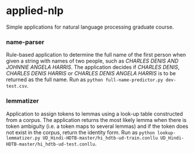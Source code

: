 # applied-nlp

Simple applications for natural language processing graduate course. 

### name-parser

Rule-based application to determine the full name of the first person when given a string with names of two people, such as *CHARLES DENIS AND JOHNNIE ANGELA HARRIS*. The application decides if *CHARLES DENIS*, *CHARLES DENIS HARRIS* or *CHARLES DENIS ANGELA HARRIS* is to be returned as the full name. Run as `python full-name-predictor.py dev-test.csv`. 

### lemmatizer

Application to assign tokens to lemmas using a look-up table constructed from a corpus. The application returns the most likely lemma when there is token ambiguity (i.e. a token maps to several lemmas) and if the token does not exist in the corpus, return the identity form. Run as `python lookup-lemmatizer.py UD_Hindi-HDTB-master/hi_hdtb-ud-train.conllu UD_Hindi-HDTB-master/hi_hdtb-ud-test.conllu`.



